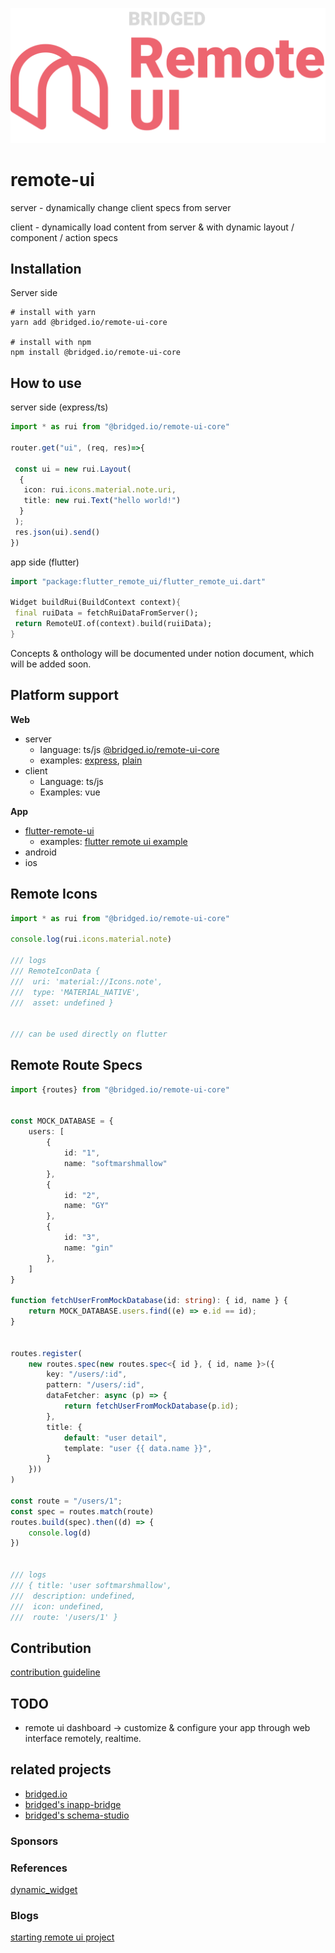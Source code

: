 ![logo](docs/logo.png)



# remote-ui



server - dynamically change client specs from server

client - dynamically load content from server & with dynamic layout / component / action specs



## Installation

Server side

```shell
# install with yarn
yarn add @bridged.io/remote-ui-core

# install with npm
npm install @bridged.io/remote-ui-core
```








## How to use
server side (express/ts)
```ts
import * as rui from "@bridged.io/remote-ui-core"

router.get("ui", (req, res)=>{

 const ui = new rui.Layout(
  {
   icon: rui.icons.material.note.uri,
   title: new rui.Text("hello world!")
  }
 );
 res.json(ui).send()
})
```



app side (flutter)
```dart
import "package:flutter_remote_ui/flutter_remote_ui.dart"

Widget buildRui(BuildContext context){
 final ruiData = fetchRuiDataFromServer();
 return RemoteUI.of(context).build(ruiiData);
}
```



Concepts & onthology will be documented under notion document, which will be added soon.



## Platform support

**Web**

* server
  * language: ts/js [@bridged.io/remote-ui-core](https://github.com/softmarshmallow/remote-ui/tree/master/core)
  * examples: [express](https://github.com/softmarshmallow/remote-ui/tree/master/server/examples/express), [plain](https://github.com/softmarshmallow/remote-ui/tree/master/server/examples/plain)
* client
  * Language: ts/js
  * Examples: vue


**App**

* [flutter-remote-ui](https://github.com/softmarshmallow/remote-ui/tree/master/flutter-remote-ui)
  * examples: [flutter remote ui example](https://github.com/softmarshmallow/remote-ui/tree/master/flutter-remote-ui/example)
* android
* ios



## Remote Icons

```typescript
import * as rui from "@bridged.io/remote-ui-core"

console.log(rui.icons.material.note)

/// logs 
/// RemoteIconData {
///  uri: 'material://Icons.note',
///  type: 'MATERIAL_NATIVE',
///  asset: undefined }


/// can be used directly on flutter
```

## Remote Route Specs

```typescript
import {routes} from "@bridged.io/remote-ui-core"


const MOCK_DATABASE = {
    users: [
        {
            id: "1",
            name: "softmarshmallow"
        },
        {
            id: "2",
            name: "GY"
        },
        {
            id: "3",
            name: "gin"
        },
    ]
}

function fetchUserFromMockDatabase(id: string): { id, name } {
    return MOCK_DATABASE.users.find((e) => e.id == id);
}


routes.register(
    new routes.spec(new routes.spec<{ id }, { id, name }>({
        key: "/users/:id",
        pattern: "/users/:id",
        dataFetcher: async (p) => {
            return fetchUserFromMockDatabase(p.id);
        },
        title: {
            default: "user detail",
            template: "user {{ data.name }}",
        }
    }))
)

const route = "/users/1";
const spec = routes.match(route)
routes.build(spec).then((d) => {
    console.log(d)
})


/// logs
/// { title: 'user softmarshmallow',
///  description: undefined,
///  icon: undefined,
///  route: '/users/1' }

```





## Contribution
[contribution guideline](CONTRIBUTING.md)

## TODO
* remote ui dashboard -> customize & configure your app through web interface remotely, realtime.



## related projects
- [bridged.io](https://github.com/softmarshmallow/bridged.io)
- [bridged's inapp-bridge](https://github.com/softmarshmallow/inapp-bridge)
- [bridged's schema-studio](https://github.com/softmarshmallow/schema-studio)


### Sponsors


### References
[dynamic_widget](https://github.com/dengyin2000/dynamic_widget)


### Blogs
[starting remote ui project](https://medium.com/launchers/starting-remote-ui-project-4b1d0841afc2)

